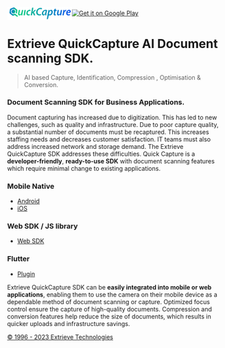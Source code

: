 <img class="img-fluid" align="center" src="https://github.com/ExtrieveTechnologies/QuickCapture/blob/main/QuickCapture.png?raw=true" width="30%" alt="img-verification"><a align="center" href='https://play.google.com/store/apps/details?id=com.extrieve.exScan&pcampaignid=pcampaignidMKT-Other-global-all-co-prtnr-py-PartBadge-Mar2515-1' title="Click to download android app" target="_blank" rel="noopener noreferrer"><img align="center" width="150px" alt='Get it on Google Play' src='https://play.google.com/intl/en_us/badges/static/images/badges/en_badge_web_generic.png'/></a>

# Extrieve QuickCapture AI Document scanning SDK.
> AI based Capture, Identification, Compression , Optimisation & Conversion.

### Document Scanning SDK for Business Applications.

Document capturing has increased due to digitization. This has led to new challenges, such as quality and infrastructure. Due to poor capture quality, a substantial number of documents must be recaptured. This increases staffing needs and decreases customer satisfaction. IT teams must also address increased network and storage demand. The Extrieve QuickCapture SDK addresses these difficulties. Quick Capture is a **developer-friendly**, **ready-to-use SDK** with document scanning features which require minimal change to existing applications. 

### Mobile Native
- [Android](https://github.com/ExtrieveTechnologies/QuickCapture_Android)
- [iOS](https://github.com/ExtrieveTechnologies/QuickCapture_IOS)

### Web SDK / JS library 
- [Web SDK](https://github.com/ExtrieveTechnologies/QuickCapture_WEB)

### Flutter 
- [Plugin](https://pub.dev/packages/quickcapture)

Extrieve QuickCapture SDK can be **easily integrated into mobile or web applications**, enabling them to use the camera on their mobile device as a dependable method of document scanning or capture. Optimized focus control ensure the capture of high-quality documents. Compression and conversion features help reduce the size of documents, which results in quicker uploads and infrastructure savings.


[© 1996 - 2023 Extrieve Technologies](https://www.extrieve.com/)

